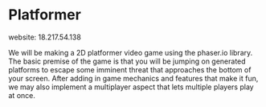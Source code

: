 # Platformer

website: 18.217.54.138

We will be making a 2D platformer video game using the phaser.io library. The basic premise of the game is that you will be jumping on generated platforms to escape some imminent threat that approaches the bottom of your screen. After adding in game mechanics and features that make it fun, we may also implement a multiplayer aspect that lets multiple players play at once.
